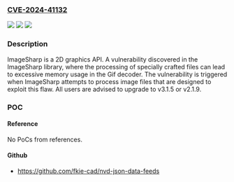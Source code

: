 ### [CVE-2024-41132](https://cve.mitre.org/cgi-bin/cvename.cgi?name=CVE-2024-41132)
![](https://img.shields.io/static/v1?label=Product&message=ImageSharp&color=blue)
![](https://img.shields.io/static/v1?label=Version&message=%3D%20%3C%202.1.9%20&color=brighgreen)
![](https://img.shields.io/static/v1?label=Vulnerability&message=CWE-789%3A%20Memory%20Allocation%20with%20Excessive%20Size%20Value&color=brighgreen)

### Description

ImageSharp is a 2D graphics API. A vulnerability discovered in the ImageSharp library, where the processing of specially crafted files can lead to excessive memory usage in the Gif decoder. The vulnerability is triggered when ImageSharp attempts to process image files that are designed to exploit this flaw. All users are advised to upgrade to v3.1.5 or v2.1.9.

### POC

#### Reference
No PoCs from references.

#### Github
- https://github.com/fkie-cad/nvd-json-data-feeds


